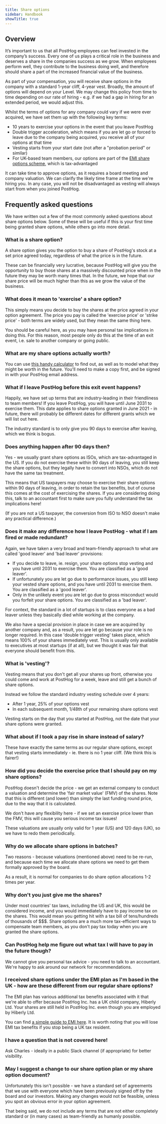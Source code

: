 ```yaml
---
title: Share options
sidebar: Handbook
showTitle: true
---
```


## Overview

It’s important to us that all PostHog employees can feel invested in the company’s success. Every one of us plays a critical role in the business and deserves a share in the companies success as we grow. When employees perform well, they contribute to the business doing well, and therefore should share a part of the increased financial value of the business.

As part of your compensation, you will receive share options in the company with a standard 1-year cliff, 4-year vest. Broadly, the amount of options will depend on your Level. We may change this policy from time to time depending on our rate of hiring - e.g. if we had a gap in hiring for an extended period, we would adjust this.

Whilst the terms of options for any company could vary if we were ever acquired, we have set them up with the following key terms:

* 10 years to exercise your options in the event that you leave PostHog
* Double trigger acceleration, which means if you are let go or forced to leave due to the company being acquired, you receive all of your options at that time
* Vesting starts from your start date (not after a "probation period" or similar)
* For UK-based team members, our options are part of the [EMI share options scheme](https://www.gov.uk/tax-employee-share-schemes/enterprise-management-incentives-emis), which is tax-advantaged

It can take time to approve options, as it requires a board meeting and company valuation. We can clarify the likely time frame at the time we're hiring you. In any case, you will not be disadvantaged as vesting will always start from when you joined PostHog.

## Frequently asked questions

We have written out a few of the most commonly asked questions about share options below. Some of these will be useful if this is your first time being granted share options, while others go into more detail. 


### What is a share option?

A share option gives you the option to buy a share of PostHog's stock at a set price agreed today, regardless of what the price is in the future. 
 
These can be financially very lucrative, because PostHog will give you the opportunity to buy those shares at a massively discounted price when in the future they may be worth many times that. In the future, we hope that our share price will be much higher than this as we grow the value of the business. 

 
### What does it mean to 'exercise' a share option?
 
This simply means you decide to buy the shares at the price agreed in your option agreement. The price you pay is called the 'exercise price' or 'strike price' - both terms are widely used, but they mean the same thing here.  

You should be careful here, as you may have personal tax implications in doing this. For this reason, most people only do this at the time of an exit event, i.e. sale to another company or going public. 


### What are my share options actually worth?

You can use [this handy calculator](https://docs.google.com/spreadsheets/d/1mj-5Uy3IB5I09ml-zFH9VXxssqfGUgif1SURcsTFZRU/edit?usp=sharing) to find out, as well as to model what they might be worth in the future. You'll need to make a copy first, and be signed in with your PostHog email address. 
 

### What if I leave PostHog before this exit event happens?
 
Happily, we have set up terms that are industry-leading in their friendliness to team members! If you leave PostHog, you will have until June 2031 to exercise them. This date applies to share options granted in June 2021 - in future, there will probably be different dates for different grants which we will list out here.  

The industry standard is to only give you 90 days to exercise after leaving, which we think is bogus.


### Does anything happen after 90 days then?

Yes - we usually grant share options as ISOs, which are tax-advantaged in the US. If you do not exercise these within 90 days of leaving, you still keep the share options, but they legally have to convert into NSOs, which do not have the same tax treatment. 

This means that US taxpayers may choose to exercise their share options within 90 days of leaving, in order to retain the tax benefits, but of course this comes at the cost of exercising the shares. If you are considering doing this, talk to an accountant first to make sure you fully understand the tax implications here!

(If you are not a US taxpayer, the conversion from ISO to NSO doesn't make any practical difference.)
 

### Does it make any difference how I leave PostHog - what if I am fired or made redundant?
 
Again, we have taken a very broad and team-friendly approach to what are called 'good leaver' and 'bad leaver' provisions:
 
* If you decide to leave, ie. resign, your share options stop vesting and you have until 2031 to exercise them. You are classified as a 'good leaver'. 
* If unfortunately you are let go due to performance issues, you still keep your vested share options, and you have until 2031 to exercise them. You are classified as a 'good leaver'. 
* Only in the unlikely event you are let go due to gross misconduct would you forfeit your share options. You are classified as a 'bad leaver'.
 
For context, the standard in a lot of startups is to class everyone as a bad leaver unless they basically died while working at the company. 
 
We also have a special provision in place in case we are acquired by another company and, as a result, you are let go because your role is no longer required. In this case 'double trigger vesting' takes place, which means 100% of your shares immediately vest. This is usually only available to executives at most startups (if at all), but we thought it was fair that everyone should benefit from this.  
 
 
### What is 'vesting'?
 
Vesting means that you don't get all your shares up front, otherwise you could come and work at PostHog for a week, leave and still get a bunch of share options. 
 
Instead we follow the standard industry vesting schedule over 4 years:
* After 1 year, 25% of your options vest
* In each subsequent month, 1/48th of your remaining share options vest
 
Vesting starts on the day that you started at PostHog, not the date that your share options were granted.


### What about if I took a pay rise in share instead of salary?

These have exactly the same terms as our regular share options, except that vesting starts immediately - ie. there is no 1 year cliff. (We think this is fairer!)


### How did you decide the exercise price that I should pay on my share options?

PostHog doesn't decide the price - we get an external company to conduct a valuation and determine the 'fair market value' (FMV) of the shares. Note that this is different (and lower) than simply the last funding round price, due to the way that it is calculated. 

We don't have any flexibility here - if we set an exercise price lower than the FMV, this will cause you serious income tax issues!
 
These valuations are usually only valid for 1 year (US) and 120 days (UK), so we have to redo them periodically. 


### Why do we allocate share options in batches?
 
Two reasons - because valuations (mentioned above) need to be re-run, and because each time we allocate share options we need to get them formally approved by the board. 
 
As a result, it is normal for companies to do share option allocations 1-2 times per year. 
 
 
### Why don't you just give me the shares?
 
Under most countries' tax laws, including the US and UK, this would be considered income, and you would immediately have to pay income tax on the shares. This would mean you getting hit with a tax bill of tens/hundreds of thousands of $$$. Share options are a much more tax-efficient ways to compensate team members, as you don't pay tax today when you are granted the share options. 
 

### Can PostHog help me figure out what tax I will have to pay in the future though?
 
We cannot give you personal tax advice - you need to talk to an accountant. We're happy to ask around our network for recommendations.  
 
 
### I received share options under the EMI plan as I'm based in the UK - how are these different from our regular share options?
 
The EMI plan has various additional tax benefits associated with it that we're able to offer because PostHog Inc. has a UK child company, Hiberly Ltd. Your shares are still held in PostHog Inc. even though you are employed by Hiberly Ltd. 
 
You can find [a simple guide to EMI here](https://lawble.co.uk/emi-scheme-guide-for-employees/). It is worth noting that you will lose EMI tax benefits if you stop being a UK tax resident. 
 
 
### I have a question that is not covered here!
 
Ask Charles - ideally in a public Slack channel (if appropriate) for better visibility. 


### May I suggest a change to our share option plan or my share option document?
 
Unfortunately this isn't possible - we have a standard set of agreements that we use with everyone which have been previously signed off by the board and our investors. Making any changes would not be feasible, unless you spot an obvious error in your option agreement. 
 
That being said, we do not include any terms that are not either completely standard or (in many cases) as team-friendly as humanly possible.
